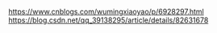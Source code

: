 https://www.cnblogs.com/wumingxiaoyao/p/6928297.html  
https://blog.csdn.net/qq_39138295/article/details/82631678  
